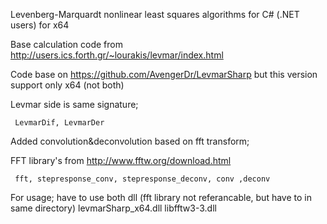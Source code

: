 Levenberg-Marquardt nonlinear least squares algorithms for C# (.NET users) for x64

Base calculation code from http://users.ics.forth.gr/~lourakis/levmar/index.html

Code base on https://github.com/AvengerDr/LevmarSharp but this version support only x64 (not both)

Levmar side is same signature;

<code> LevmarDif, LevmarDer </code>

Added convolution&deconvolution based on fft transform;

FFT library's from http://www.fftw.org/download.html

  <code> fft, stepresponse_conv, stepresponse_deconv, conv ,deconv  </code>

For usage; have to use both dll (fft library not referancable, but have to in same directory)
levmarSharp_x64.dll
libfftw3-3.dll
